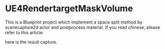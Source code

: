 # UE4RendertargetMaskVolume
This is a Blueprint project which implement a space split method by scenecapture2d actor and postprocess material. If you read chinese, please refer to this article:

here is the result capture.
